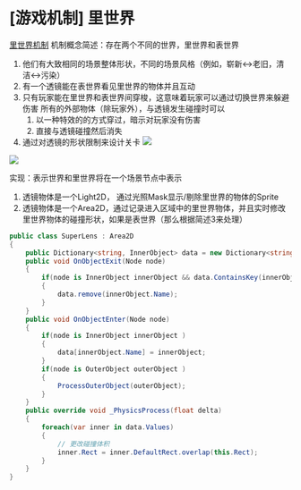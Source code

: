 # [游戏机制] 里世界



[里世界机制](https://www.bilibili.com/video/BV1Er4y1t7NK?spm_id_from=333.999.0.0&vd_source=f793394b2f7b2b82cc3f09ecd0d4cd91)
机制概念简述：存在两个不同的世界，里世界和表世界
1. 他们有大致相同的场景整体形状，不同的场景风格（例如，崭新<->老旧，清洁<->污染）
2. 有一个透镜能在表世界看见里世界的物体并且互动
3. 只有玩家能在里世界和表世界间穿梭，这意味着玩家可以通过切换世界来躲避伤害
   所有的外部物体（除玩家外），与透镜发生碰撞时可以
   1. 以一种特效的的方式穿过，暗示对玩家没有伤害
   2. 直接与透镜碰撞然后消失
4. 通过对透镜的形状限制来设计关卡
![](https://xuaii.github.io/post-images/1659399769652.JPG)

![](https://xuaii.github.io/post-images/1659399587154.JPG)





实现：表示世界和里世界将在一个场景节点中表示
1. 透镜物体是一个Light2D， 通过光照Mask显示/剔除里世界的物体的Sprite
2. 透镜物体是一个Area2D，通过记录进入区域中的里世界物体，并且实时修改里世界物体的碰撞形状，如果是表世界（那么根据简述3来处理）
```c#
public class SuperLens : Area2D
{
    public Dictionary<string, InnerObject> data = new Dictionary<string, InnerObject>();
    public void OnObjectExit(Node node)
    {
        if(node is InnerObject innerObject && data.ContainsKey(innerObject.Name))
        {
            data.remove(innerObject.Name);
        }
    }
    public void OnObjectEnter(Node node)
    {
        if(node is InnerObject innerObject )
        {
            data[innerObject.Name] = innerObject;
        }
        if(node is OuterObject outerObject )
        {
            ProcessOuterObject(outerObject);
        }
    }
    public override void _PhysicsProcess(float delta)
    {
        foreach(var inner in data.Values)
        {
            // 更改碰撞体积
            inner.Rect = inner.DefaultRect.overlap(this.Rect);
        }
    }
}

``` 



